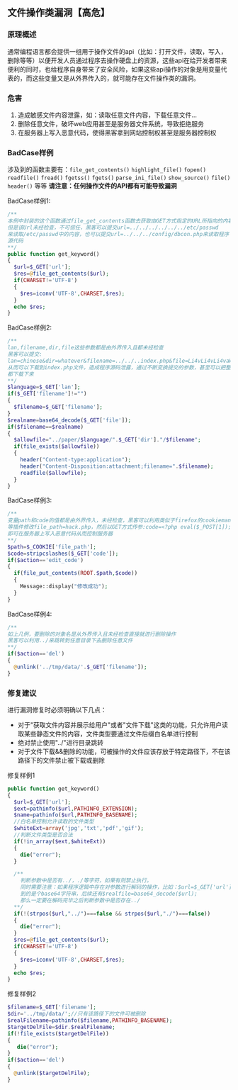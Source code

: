 ## 文件操作类漏洞【高危】
### 原理概述
通常编程语言都会提供一组用于操作文件的api（比如：打开文件，读取，写入，删除等等）以便开发人员通过程序去操作硬盘上的资源，这些api在给开发者带来便利的同时，也给程序自身带来了安全风险，如果这些api操作的对象是用变量代表的，而这些变量又是从外界传入的，就可能存在文件操作类的漏洞。
### 危害
1. 造成敏感文件内容泄露，如：读取任意文件内容，下载任意文件...
2. 删除任意文件，破坏web应用甚至是服务器文件系统，导致拒绝服务
3. 在服务器上写入恶意代码，使得黑客拿到网站控制权甚至是服务器控制权


### BadCase样例
涉及到的函数主要有：``file_get_contents()`` ``highlight_file()`` ``fopen()`` ``readfile()`` ``fread()`` ``fgetss()`` ``fgets()`` ``parse_ini_file()`` ``show_source()`` ``file()`` ``header()`` 等等
<B>请注意：任何操作文件的API都有可能导致漏洞</B>

BadCase样例1:

```php
/**
本例中封装的这个函数通过file_get_contents函数去获取由GET方式指定的URL所指向的内容
但是该Url未经检查，不可信任，黑客可以提交url=../../../../../../etc/passwd
来读取/etc/passwd中的内容，也可以提交url=../../../config/dbcon.php来读取程序
源代码
**/
public function get_keyword()
{
  $url=$_GET['url'];
  $res=@file_get_contents($url);
  if(CHARSET!='UTF-8')
  {
    $res=iconv('UTF-8',CHARSET,$res);
  }
  echo $res;
}
```
BadCase样例2:

```php
/**
lan,filename,dir,file这些参数都是由外界传入且都未经检查
黑客可以提交:
lan=chinese&dir=whatever&filename=../../..index.php&file=Li4vLi4vLi4vaW5kZXgucGhw
从而可以下载到index.php文件，造成程序源码泄露，通过不断变换提交的参数，甚至可以把整站程序
都下载下来
**/
$language=$_GET['lan'];
if($_GET['filename']!="")
{
  $filename=$_GET['filename'];
}
$realname=base64_decode($_GET['file']);
if($filename==$realname)
{
  $allowfile="../paper/$language/".$_GET['dir']."/$filename";
  if(file_exists($allowfile))
  {
    header("Content-type:application");
    header("Content-Disposition:attachment;filename=".$filename);
    readfile($allowfile);
  }
}
```
BadCase样例3:
```php
/**
变量path和code的值都是由外界传入，未经检查，黑客可以利用类似于firefox的cookiemanager
等插件修改file_path=hack.php，然后以GET方式传参:code=<?php eval($_POST[1]);?>
即可在服务器上写入恶意代码从而控制服务器
**/
$path=$_COOKIE['file_path'];
$code=stripcslashes($_GET['code']);
if($action=='edit_code')
{
  if(file_put_contents(ROOT.$path,$code))
  {
    Message::display("修改成功");
  }
}
```
BadCase样例4:
```php
/**
如上几例，要删除的对象名是从外界传入且未经检查直接就进行删除操作
黑客可以利用../来跳转到任意目录下去删除任意文件
**/
if($action=='del')
{
  @unlink('../tmp/data/'.$_GET['filename']);
}
```
### 修复建议
进行漏洞修复时必须明确以下几点：
- 对于"获取文件内容并展示给用户"或者"文件下载"这类的功能，只允许用户读取某些静态文件的内容，文件类型要通过文件后缀白名单进行控制
- 绝对禁止使用"../"进行目录跳转
- 对于文件下载&&删除的功能，可被操作的文件应该存放于特定路径下，不在该路径下的文件禁止被下载或删除


修复样例1
```php
public function get_keyword()
{
  $url=$_GET['url'];
  $ext=pathinfo($url,PATHINFO_EXTENSION);
  $name=pathinfo($url,PATHINFO_BASENAME);
  //白名单控制允许读取的文件类型
  $whiteExt=array('jpg','txt','pdf','gif');
  //判断文件类型是否合法
  if(!in_array($ext,$whiteExt))
  {
    die("error");
  }

  /**
    判断参数中是否有../，./等字符，如果有则禁止执行。
    同时需要注意：如果程序逻辑中存在对参数进行解码的操作，比如：$url=$_GET['url'];这里GET
    到的是个base64字符串，后续还有$realfile=base64_decode($url);
    那么一定要在解码完毕之后判断参数中是否存在../
  **/
  if(!(strpos($url,"../")===false && strpos($url,"./")===false))
  {
    die("error");
  }
  $res=@file_get_contents($url);
  if(CHARSET!='UTF-8')
  {
    $res=iconv('UTF-8',CHARSET,$res);
  }
  echo $res;
}
```
修复样例2
```php
$filename=$_GET['filename'];
$dir='../tmp/data/';//只有该路径下的文件可被删除
$realFilename=pathinfo($filename,PATHINFO_BASENAME);
$targetDelFile=$dir.$realFilename;
if(!file_exists($targetDelFile))
{
   die("error");
}
if($action=='del')
{
  @unlink($targetDelFile);
}
```
